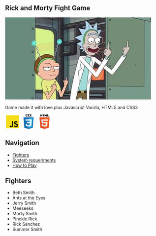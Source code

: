 ## Rick and Morty Fight Game 
![rickymorty](./assets/images/portada.jpg)






Game made it with love plus Javascript Vanilla, HTML5 and CSS3

![JavaScript](./assets/icons/js.png)
![CSS3](./assets/icons/css3.png)
![HTML5](./assets/icons/html5.png)

## Navigation

- [Fighters](#fighters)
- [System requeriments](#system-requeriments)
- [How to Play](how-to-play)

## Fighters
- Beth Smith
- Ants at the Eyes  
- Jerry Smith
- Meeseeks 
- Morty Smith
- Pinckle Rick
- Rick Sanchez
- Summer Smith